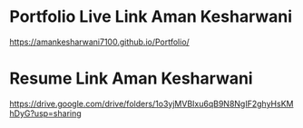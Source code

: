 # Portfolio Live Link Aman Kesharwani
https://amankesharwani7100.github.io/Portfolio/
# Resume Link Aman Kesharwani
https://drive.google.com/drive/folders/1o3yjMVBIxu6qB9N8NgIF2ghyHsKMhDyG?usp=sharing
